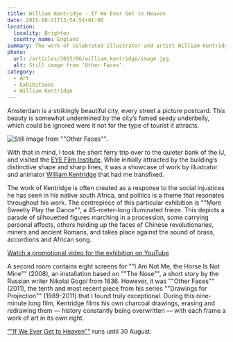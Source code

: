 ```yaml
---
title: William Kentridge - If We Ever Get to Heaven
date: 2015-06-21T13:54:51+01:00
location:
  locality: Brighton
  country_name: England
summary: The work of celebrated illustrator and artist William Kentridge is showcased at the EYE Film Institute in Amsterdam.
photo:
  url: /articles/2015/06/william_kentridge/image.jpg
  alt: Still image from ‘Other Faces’.
category:
  - Art
  - Exhibitions
  - William Kentridge
---
```

Amsterdam is a strikingly beautiful city, every street a picture postcard. This beauty is somewhat undermined by the city’s famed seedy underbelly, which could be ignored were it not for the type of tourist it attracts.

![](image.jpg 'Still image from ""Other Faces"".')

With that in mind, I took the short ferry trip over to the quieter bank of the IJ, and visited the [EYE Film Institute][1]. While initially attracted by the building’s distinctive shape and sharp lines, it was a showcase of work by illustrator and animator [William Kentridge][2] that had me transfixed.

The work of Kentridge is often created as a response to the social injustices he has seen in his native south Africa, and politics is a theme that resonates throughout his work. The centrepiece of this particular exhibition is ""More Sweetly Play the Dance"", a 45-meter-long illuminated frieze. This depicts a parade of silhouetted figures marching in a procession, some carrying personal affects, others holding up the faces of Chinese revolutionaries, miners and ancient Romans, and takes place against the sound of brass, accordions and African song.

[Watch a promotional video for the exhibition on YouTube](https://www.youtube.com/watch?v=rkpaMYQdlSE)

A second room contains eight screens for ""I Am Not Me, the Horse Is Not Mine"" (2008), an installation based on ""The Nose"", a short story by the Russian writer Nikolai Gogol from 1836. However, it was ""Other Faces"" (2011), the tenth and most recent piece from his series ""Drawings for Projection"" (1989-2011) that I found truly exceptional. During this nine-minute long film, Kentridge films his own charcoal drawings, erasing and redrawing them — history constantly being overwritten — with each frame a work of art in its own right.

[""If We Ever Get to Heaven""][3] runs until 30 August.

[1]: https://www.eyefilm.nl/en
[2]: https://en.wikipedia.org/wiki/William_Kentridge
[3]: https://www.eyefilm.nl/en/exhibition/william-kentridge-if-we-ever-get-to-heaven
